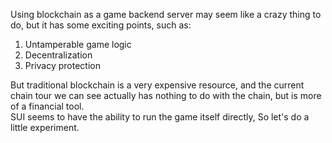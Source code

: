 Using blockchain as a game backend server may seem like a crazy thing to do, but it has some exciting points, such as:

1. Untamperable game logic
2. Decentralization
3. Privacy protection

But traditional blockchain is a very expensive resource, and the current chain tour we can see actually has nothing to do with the chain, but is more of a financial tool.  
SUI seems to have the ability to run the game itself directly, So let's do a little experiment.
